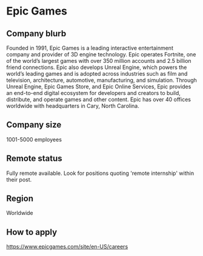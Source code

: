 # Epic Games

## Company blurb

Founded in 1991, Epic Games is a leading interactive entertainment company and provider of 3D engine technology. Epic operates Fortnite, one of the world’s largest games with over 350 million accounts and 2.5 billion friend connections. Epic also develops Unreal Engine, which powers the world’s leading games and is adopted across industries such as film and television, architecture, automotive, manufacturing, and simulation. Through Unreal Engine, Epic Games Store, and Epic Online Services, Epic provides an end-to-end digital ecosystem for developers and creators to build, distribute, and operate games and other content. Epic has over 40 offices worldwide with headquarters in Cary, North Carolina.

## Company size

1001-5000 employees

## Remote status

Fully remote available. Look for positions quoting 'remote internship' within their post. 

## Region

Worldwide

## How to apply

https://www.epicgames.com/site/en-US/careers
